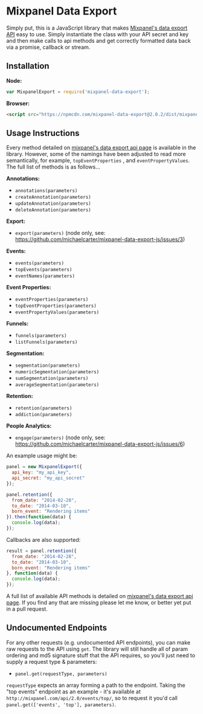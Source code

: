 Mixpanel Data Export
====================

Simply put, this is a JavaScript library that makes [Mixpanel's data export API](https://mixpanel.com/docs/api-documentation/data-export-api#libs-js) easy to use. Simply instantiate the class with your API secret and key and then make calls to api methods and get correctly formatted data back via a promise, callback or stream.

## Installation

**Node:**

```javascript
var MixpanelExport = require('mixpanel-data-export');
```

**Browser:**

```html
<script src="https://npmcdn.com/mixpanel-data-export@2.0.2/dist/mixpanel_data_export.min.js"></script>
```

## Usage Instructions

Every method detailed on [mixpanel's data export api page](https://mixpanel.com/docs/api-documentation/data-export-api#libs-js) is available in the library. However, some of the namings have been adjusted to read more semantically, for example, `topEventProperties` , and `eventPropertyValues`. The full list of methods is as follows...

**Annotations:**
 - `annotations(parameters)`
 - `createAnnotation(parameters)`
 - `updateAnnotation(parameters)`
 - `deleteAnnotation(parameters)`

**Export:**
 - `export(parameters)` (node only, see: https://github.com/michaelcarter/mixpanel-data-export-js/issues/3)

**Events:**
 - `events(parameters)`
 - `topEvents(parameters)`
 - `eventNames(parameters)`

**Event Properties:**
 - `eventProperties(parameters)`
 - `topEventProperties(parameters)`
 - `eventPropertyValues(parameters)`

**Funnels:**
 - `funnels(parameters)`
 - `listFunnels(parameters)`

**Segmentation:**
 - `segmentation(parameters)`
 - `numericSegmentation(parameters)`
 - `sumSegmentation(parameters)`
 - `averageSegmentation(parameters)`

**Retention:**
 - `retention(parameters)`
 - `addiction(parameters)`

**People Analytics:**
 - `engage(parameters)` (node only, see: https://github.com/michaelcarter/mixpanel-data-export-js/issues/6)

An example usage might be:

```javascript
panel = new MixpanelExport({
  api_key: "my_api_key",
  api_secret: "my_api_secret"
});

panel.retention({
  from_date: "2014-02-28",
  to_date: "2014-03-10",
  born_event: "Rendering items"
}).then(function(data) {
  console.log(data);
});
```

Callbacks are also supported:

```javascript
result = panel.retention({
  from_date: "2014-02-28",
  to_date: "2014-03-10",
  born_event: "Rendering items"
}, function(data) {
  console.log(data);
});
```

A full list of available API methods is detailed on [mixpanel's data export api page](https://mixpanel.com/docs/api-documentation/data-export-api#libs-js). If you find any that are missing please let me know, or better yet put in a pull request.

## Undocumented Endpoints
For any other requests (e.g. undocumented API endpoints), you can make raw requests to the API using `get`. The library will still handle all of param ordering and md5 signature stuff that the API requires, so you'll just need to supply a request type & parameters:

 - `panel.get(requestType, parameters)`

 `requestType` expects an array forming a path to the endpoint. Taking the "top events" endpoint as an example - it's available at `http://mixpanel.com/api/2.0/events/top/`, so to request it you'd call `panel.get(['events', 'top'], parameters)`.


